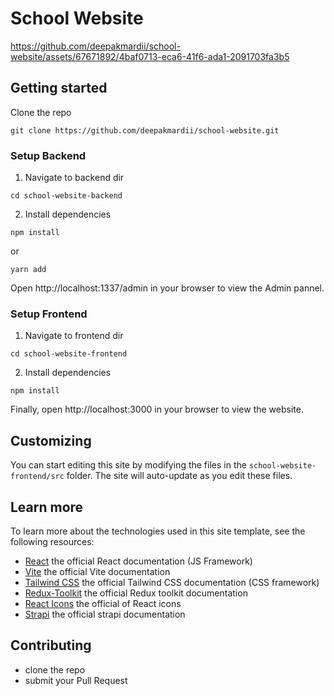 # School Website


https://github.com/deepakmardii/school-website/assets/67671892/4baf0713-eca6-41f6-ada1-2091703fa3b5


## Getting started

Clone the repo

```
git clone https://github.com/deepakmardii/school-website.git
```
### Setup Backend
1. Navigate to backend dir
```
cd school-website-backend
```
2. Install dependencies
```
npm install
```
or
```
yarn add
```
Open http://localhost:1337/admin in your browser to view the Admin pannel.



### Setup Frontend
1. Navigate to frontend dir
```
cd school-website-frontend
```
2. Install dependencies
```
npm install
```
Finally, open http://localhost:3000 in your browser to view the website.

## Customizing

You can start editing this site by modifying the files in the `school-website-frontend/src` folder. The site will auto-update as you edit these files.

## Learn more
To learn more about the technologies used in this site template, see the following resources:
* [React](https://react.dev/learn/start-a-new-react-project)  the official React documentation (JS Framework)
* [Vite](https://vitejs.dev/guide/)  the official Vite documentation
* [Tailwind CSS](https://tailwindcss.com/docs/) the official Tailwind CSS documentation (CSS framework)
* [Redux-Toolkit](https://redux-toolkit.js.org/tutorials/quick-start)  the official Redux toolkit documentation
* [React Icons](https://react-icons.github.io/react-icons/)  the official of React icons 
* [Strapi](https://docs.strapi.io/dev-docs/quick-start)  the official strapi documentation

## Contributing
* clone the repo
* submit your Pull Request
